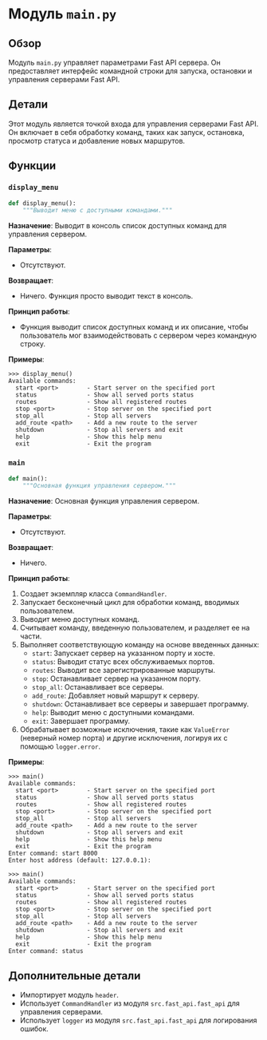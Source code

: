 # Модуль `main.py`

## Обзор

Модуль `main.py` управляет параметрами Fast API сервера. Он предоставляет интерфейс командной строки для запуска, остановки и управления серверами Fast API.

## Детали

Этот модуль является точкой входа для управления серверами Fast API. Он включает в себя обработку команд, таких как запуск, остановка, просмотр статуса и добавление новых маршрутов.

## Функции

### `display_menu`

```python
def display_menu():
    """Выводит меню с доступными командами."""
```

**Назначение**: Выводит в консоль список доступных команд для управления сервером.

**Параметры**:
- Отсутствуют.

**Возвращает**:
- Ничего. Функция просто выводит текст в консоль.

**Принцип работы**:
- Функция выводит список доступных команд и их описание, чтобы пользователь мог взаимодействовать с сервером через командную строку.

**Примеры**:
```
>>> display_menu()
Available commands:
  start <port>        - Start server on the specified port
  status              - Show all served ports status
  routes              - Show all registered routes
  stop <port>         - Stop server on the specified port
  stop_all            - Stop all servers
  add_route <path>    - Add a new route to the server
  shutdown            - Stop all servers and exit
  help                - Show this help menu
  exit                - Exit the program
```

### `main`

```python
def main():
    """Основная функция управления сервером."""
```

**Назначение**: Основная функция управления сервером.

**Параметры**:
- Отсутствуют.

**Возвращает**:
- Ничего.

**Принцип работы**:
1.  Создает экземпляр класса `CommandHandler`.
2.  Запускает бесконечный цикл для обработки команд, вводимых пользователем.
3.  Выводит меню доступных команд.
4.  Считывает команду, введенную пользователем, и разделяет ее на части.
5.  Выполняет соответствующую команду на основе введенных данных:
    *   `start`: Запускает сервер на указанном порту и хосте.
    *   `status`: Выводит статус всех обслуживаемых портов.
    *   `routes`: Выводит все зарегистрированные маршруты.
    *   `stop`: Останавливает сервер на указанном порту.
    *   `stop_all`: Останавливает все серверы.
    *   `add_route`: Добавляет новый маршрут к серверу.
    *   `shutdown`: Останавливает все серверы и завершает программу.
    *   `help`: Выводит меню с доступными командами.
    *   `exit`: Завершает программу.
6.  Обрабатывает возможные исключения, такие как `ValueError` (неверный номер порта) и другие исключения, логируя их с помощью `logger.error`.

**Примеры**:
```
>>> main()
Available commands:
  start <port>        - Start server on the specified port
  status              - Show all served ports status
  routes              - Show all registered routes
  stop <port>         - Stop server on the specified port
  stop_all            - Stop all servers
  add_route <path>    - Add a new route to the server
  shutdown            - Stop all servers and exit
  help                - Show this help menu
  exit                - Exit the program
Enter command: start 8000
Enter host address (default: 127.0.0.1):
```
```
>>> main()
Available commands:
  start <port>        - Start server on the specified port
  status              - Show all served ports status
  routes              - Show all registered routes
  stop <port>         - Stop server on the specified port
  stop_all            - Stop all servers
  add_route <path>    - Add a new route to the server
  shutdown            - Stop all servers and exit
  help                - Show this help menu
  exit                - Exit the program
Enter command: status
```

## Дополнительные детали

-   Импортирует модуль `header`.
-   Использует `CommandHandler` из модуля `src.fast_api.fast_api` для управления серверами.
-   Использует `logger` из модуля `src.fast_api.fast_api` для логирования ошибок.